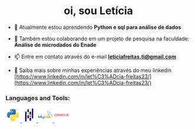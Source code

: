 <h1 align="center">oi, sou Letícia</h1>

- 🌱 Atualmente estou aprendendo **Python e sql para análise de dados**

- 👯 Também estou colaborando em um projeto de pesquisa na faculdade: **Análise de microdados do Enade**

- 📫 Entre em contato através do e-mail **leticiafreitas.ti@gmail.com**

- 📄 Saiba mais sobre minhas experiências através do meu linkedin [https://www.linkedin.com/in/let%C3%ADcia-freitas23/](https://www.linkedin.com/in/let%C3%ADcia-freitas23/)


<p align="left">
</p>

<h3 align="left">Languages and Tools:</h3>
<p align="left"> 
  <a href="https://www.python.org" target="_blank" rel="noreferrer"> <img src="https://raw.githubusercontent.com/devicons/devicon/master/icons/python/python-original.svg" alt="python" width="40" height="40"/> </a>
  <a href="https://pandas.pydata.org/" target="_blank" rel="noreferrer"> <img src="https://raw.githubusercontent.com/devicons/devicon/2ae2a900d2f041da66e950e4d48052658d850630/icons/pandas/pandas-original.svg" alt="pandas" width="40" height="40"/> </a>
  <a href="https://www.mysql.com/" target="_blank" rel="noreferrer"> <img src="https://raw.githubusercontent.com/devicons/devicon/master/icons/mysql/mysql-original-wordmark.svg" alt="mysql" width="40" height="40"/> </a> 
  <a href="https://www.oracle.com/" target="_blank" rel="noreferrer"> <img src="https://raw.githubusercontent.com/devicons/devicon/master/icons/oracle/oracle-original.svg" alt="oracle" width="40" height="40"/> </a> </p>


